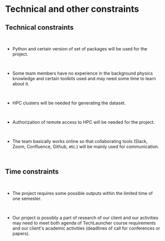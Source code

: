 # Technical and other constraints

## Technical constraints

</br>

- Python and certain version of set of packages will be used for the project.

</br>

- Some team members have no experience in the background physics knowledge and certain toolkits used and may need some time to learn about it.  

</br>

- HPC clusters will be needed for generating the dataset.

</br>

- Authorization of remote access to HPC will be needed for the project.

</br>

- The team basically works online so that collaborating tools (Slack, Zoom, Confluence, Github, etc.) will be mainly used for communication.

</br>

## Time constraints

</br>

- The project requires some possible outputs within the limited time of one semester.

</br>

- Our project is possibly a part of research of our client and our activities may need to meet both agenda of TechLauncher course requirements and our client's academic activities (deadlines of call for conferences or papers).

